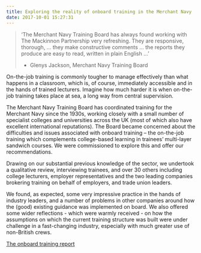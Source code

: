 ```yaml
---
title: Exploring the reality of onboard training in the Merchant Navy
date: 2017-10-01 15:27:31
---
```


> ‘The Merchant Navy Training Board has always found working with The Mackinnon Partnership very refreshing. They are responsive, thorough, ... they make constructive comments ... the reports they produce are easy to read, written in plain English ...’
> - Glenys Jackson, Merchant Navy Training Board

On-the-job training is commonly tougher to manage effectively than what happens in a classroom, which is, of course, immediately accessible and in the hands of trained lecturers. Imagine how much harder it is when on-the-job training takes place at sea, a long way from central supervision.

The Merchant Navy Training Board has coordinated training for the Merchant Navy since the 1930s, working closely with a small number of specialist colleges and universities across the UK (most of which also have excellent international reputations). The Board became concerned about the difficulties and issues associated with onboard training – the on-the-job training which complements college-based learning in trainees’ multi-layer sandwich courses. We were commissioned to explore this and offer our recommendations.

Drawing on our substantial previous knowledge of the sector, we undertook a qualitative review, interviewing trainees, and over 30 others including college lecturers, employer representatives and the two leading companies brokering training on behalf of employers, and trade union leaders.

We found, as expected, some very impressive practice in the hands of industry leaders, and a number of problems in other companies around how the (good) existing guidance was implemented on board. We also offered some wider reflections - which were warmly received - on how the assumptions on which the current training structure was built were under challenge in a fast-changing industry, especially with much greater use of non-British crews.

[The onboard training report](http://www.mntb.org.uk/Content/Resources/Onboard%20Training%20Review%20FINAL.pdf)
